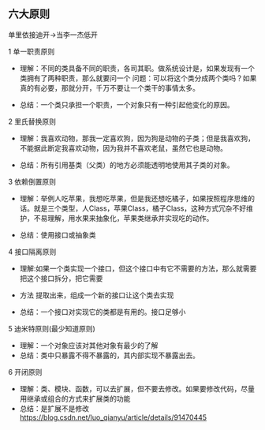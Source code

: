 ## 六大原则

单里依接迪开->当李一杰低开

1 单一职责原则

+ 理解：不同的类具备不同的职责，各司其职。做系统设计是，如果发现有一个类拥有了两种职责，那么就要问一个 问题：可以将这个类分成两个类吗？如果真的有必要，那就分开，千万不要让一个类干的事情太多。

+ 总结：一个类只承担一个职责，一个对象只有一种引起他变化的原因。

2 里氏替换原则

+ 理解：我喜欢动物，那我一定喜欢狗，因为狗是动物的子类；但是我喜欢狗，不能据此断定我喜欢动物，因为我并不喜欢老鼠，虽然它也是动物。

+ 总结：所有引用基类（父类）的地方必须能透明地使用其子类的对象。

3 依赖倒置原则

+ 理解：举例人吃苹果，我想吃苹果，但是我还想吃橘子，如果按照程序思维的话。就是三个类型，人Class，苹果Class，橘子Class，这种方式冗杂不好维护，不易理解，用水果来抽象化，苹果类继承并实现吃的动作。

+ 总结：使用接口或抽象类

4 接口隔离原则

+ 理解:如果一个类实现一个接口，但这个接口中有它不需要的方法，那么就需要把这个接口拆分，把它需要
+ 方法	提取出来，组成一个新的接口让这个类去实现

+ 总结：一个接口对实现它的类都是有用的。接口足够小

5 迪米特原则(最少知道原则)

+  理解：一个对象应该对其他对象有最少的了解
+ 总结：类中只暴露不得不暴露的，其内部实现不暴露出去。

6 开闭原则

+ 理解：类、模块、函数，可以去扩展，但不要去修改。如果要修改代码，尽量用继承或组合的方式来扩展类的功能
+ 总结：是扩展不是修改
  https://blog.csdn.net/luo_qianyu/article/details/91470445